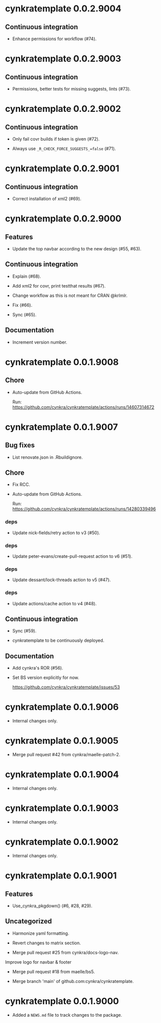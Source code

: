<!-- NEWS.md is maintained by https://fledge.cynkra.com, contributors should not edit this file -->

# cynkratemplate 0.0.2.9004

## Continuous integration

- Enhance permissions for workflow (#74).


# cynkratemplate 0.0.2.9003

## Continuous integration

- Permissions, better tests for missing suggests, lints (#73).


# cynkratemplate 0.0.2.9002

## Continuous integration

- Only fail covr builds if token is given (#72).

- Always use `_R_CHECK_FORCE_SUGGESTS_=false` (#71).


# cynkratemplate 0.0.2.9001

## Continuous integration

- Correct installation of xml2 (#69).


# cynkratemplate 0.0.2.9000

## Features

- Update the top navbar according to the new design (#55, #63).

## Continuous integration

- Explain (#68).

- Add xml2 for covr, print testthat results (#67).

- Change workflow as this is not meant for CRAN @krlmlr.

- Fix (#66).

- Sync (#65).

## Documentation

- Increment version number.


# cynkratemplate 0.0.1.9008

## Chore

- Auto-update from GitHub Actions.

  Run: https://github.com/cynkra/cynkratemplate/actions/runs/14607314672


# cynkratemplate 0.0.1.9007

## Bug fixes

- List renovate.json in .Rbuildignore.

## Chore

- Fix RCC.

- Auto-update from GitHub Actions.

  Run: https://github.com/cynkra/cynkratemplate/actions/runs/14280339496

### deps

- Update nick-fields/retry action to v3 (#50).

### deps

- Update peter-evans/create-pull-request action to v6 (#51).

### deps

- Update dessant/lock-threads action to v5 (#47).

### deps

- Update actions/cache action to v4 (#48).

## Continuous integration

- Sync (#59).

- cynkratemplate to be continuously deployed.

## Documentation

- Add cynkra's ROR (#56).

- Set BS version explicitly for now.

  https://github.com/cynkra/cynkratemplate/issues/53


# cynkratemplate 0.0.1.9006

- Internal changes only.


# cynkratemplate 0.0.1.9005

- Merge pull request #42 from cynkra/maelle-patch-2.


# cynkratemplate 0.0.1.9004

- Internal changes only.


# cynkratemplate 0.0.1.9003

- Internal changes only.


# cynkratemplate 0.0.1.9002

- Internal changes only.


# cynkratemplate 0.0.1.9001

## Features

- Use_cynkra_pkgdown() (#6, #28, #29).

## Uncategorized

- Harmonize yaml formatting.

- Revert changes to matrix section.

- Merge pull request #25 from cynkra/docs-logo-nav.

Improve logo for navbar & footer

- Merge pull request #18 from maelle/bs5.



- Merge branch 'main' of github.com:cynkra/cynkratemplate.



# cynkratemplate 0.0.1.9000

* Added a `NEWS.md` file to track changes to the package.
